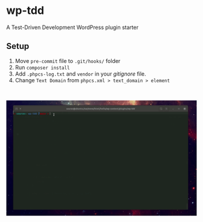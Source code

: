 # wp-tdd
A Test-Driven Development WordPress plugin starter

## Setup
1. Move `pre-commit` file to `.git/hooks/` folder
2. Run `composer install`
3. Add `.phpcs-log.txt` and `vendor` in your *gitignore* file.
4. Change `Text Domain` from `phpcs.xml > text_domain > element` 

<br>

![WP-TDD Demo](https://github.com/AbmSourav/wp-tdd/blob/dev/assets/wp-tdd.gif)
